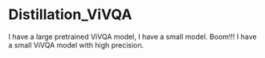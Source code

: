 # Distillation_ViVQA
I have a large pretrained ViVQA model, I have a small model. Boom!!! I have a small ViVQA model with high precision.
